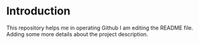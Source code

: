 # Introduction
This repository helps me in operating Github
I am editing the README file. Adding some more details about the project description.
